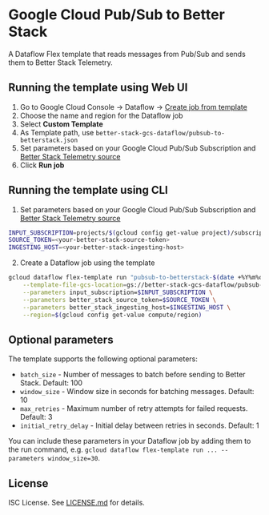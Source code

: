 # Google Cloud Pub/Sub to Better Stack

A Dataflow Flex template that reads messages from Pub/Sub and sends them to Better Stack Telemetry.

## Running the template using Web UI

1. Go to Google Cloud Console -> Dataflow -> [Create job from template](https://console.cloud.google.com/dataflow/createjob)
2. Choose the name and region for the Dataflow job
3. Select **Custom Template**
4. As Template path, use `better-stack-gcs-dataflow/pubsub-to-betterstack.json`
5. Set parameters based on your Google Cloud Pub/Sub Subscription and [Better Stack Telemetry source](https://telemetry.betterstack.com/team/260195/sources)
6. Click **Run job**

## Running the template using CLI

1. Set parameters based on your Google Cloud Pub/Sub Subscription and [Better Stack Telemetry source](https://telemetry.betterstack.com/team/260195/sources)
```bash
INPUT_SUBSCRIPTION=projects/$(gcloud config get-value project)/subscriptions/<your-pubsub-subscription-name>
SOURCE_TOKEN=<your-better-stack-source-token>
INGESTING_HOST=<your-better-stack-ingesting-host>
```

2. Create a Dataflow job using the template
```bash
gcloud dataflow flex-template run "pubsub-to-betterstack-$(date +%Y%m%d-%H%M%S)" \
    --template-file-gcs-location=gs://better-stack-gcs-dataflow/pubsub-to-betterstack.json \
    --parameters input_subscription=$INPUT_SUBSCRIPTION \
    --parameters better_stack_source_token=$SOURCE_TOKEN \
    --parameters better_stack_ingesting_host=$INGESTING_HOST \
    --region=$(gcloud config get-value compute/region)
```

## Optional parameters

The template supports the following optional parameters:

- `batch_size` - Number of messages to batch before sending to Better Stack. Default: 100
- `window_size` - Window size in seconds for batching messages. Default: 10
- `max_retries` - Maximum number of retry attempts for failed requests. Default: 3
- `initial_retry_delay` - Initial delay between retries in seconds. Default: 1

You can include these parameters in your Dataflow job by adding them to the run command, e.g. `gcloud dataflow flex-template run ... --parameters window_size=30`.

## License

ISC License. See [LICENSE.md](LICENSE.md) for details.
